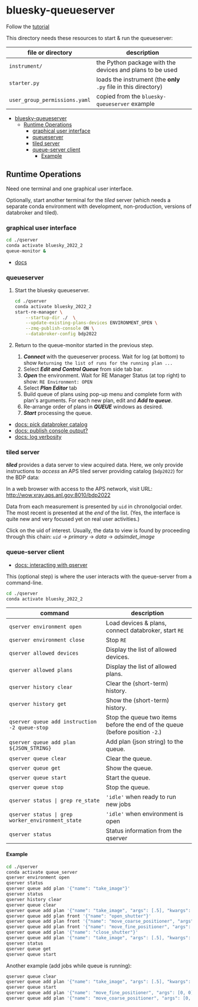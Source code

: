 # bluesky-queueserver

Follow the
[tutorial](https://blueskyproject.io/bluesky-queueserver/tutorial.html#running-re-manager-with-custom-startup-code)

This directory needs these resources to start & run the queueserver:

file or directory | description
--- | ---
`instrument/` | the Python package with the devices and plans to be used
`starter.py` | loads the instrument (the **only** `.py` file in this directory)
`user_group_permissions.yaml` | copied from the `bluesky-queueserver` example

- [bluesky-queueserver](#bluesky-queueserver)
  - [Runtime Operations](#runtime-operations)
    - [graphical user interface](#graphical-user-interface)
    - [queueserver](#queueserver)
    - [tiled server](#tiled-server)
    - [queue-server client](#queue-server-client)
      - [Example](#example)

## Runtime Operations

Need one terminal and one graphical user interface.

Optionally, start another terminal for the *tiled* server (which needs a separate conda environment with development, non-production, versions of databroker and tiled).

### graphical user interface

```bash
cd ./qserver
conda activate bluesky_2022_2
queue-monitor &
```

- [docs](https://blueskyproject.io/bluesky-widgets/)

### queueserver

1. Start the bluesky queueserver.

    ```bash
    cd ./qserver
    conda activate bluesky_2022_2
    start-re-manager \
        --startup-dir ./  \
        --update-existing-plans-devices ENVIRONMENT_OPEN \
        --zmq-publish-console ON \
        --databroker-config bdp2022
    ```

2. Return to the queue-monitor started in the previous step.

   1. ***Connect*** with the queueserver process.  Wait for log
      (at bottom) to show `Returning the list of runs for the running plan ...`
   3. Select ***Edit and Control Queue*** from side tab bar.
   4. ***Open*** the environment.  Wait for RE Manager Status
      (at top right) to show: `RE Environment: OPEN`
   5. Select ***Plan Editor*** tab
   6. Build queue of plans using pop-up menu and complete form with plan's arguments.  For each new plan, edit and ***Add to queue***.
   7. Re-arrange order of plans in ***QUEUE*** windows as desired.
   8. ***Start*** processing the queue.

- [docs: pick databroker catalog](https://blueskyproject.io/bluesky-queueserver/cli_tools.html#instances-of-run-engine-and-databroker)
- [docs: publish console output?](https://blueskyproject.io/bluesky-queueserver/cli_tools.html#instances-of-run-engine-and-databroker)
- [docs: log verbosity](https://blueskyproject.io/bluesky-queueserver/cli_tools.html#other-configuration-parameters)

### tiled server

***tiled*** provides a data server to view acquired data.  Here, we only provide
instructions to *access* an APS tiled server providing catalog (`bdp2022`) for the BDP data:

In a web browser with access to the APS network, visit URL: http://wow.xray.aps.anl.gov:8010/bdp2022

Data from each measurement is presented by `uid` in chronolgocial order.  The
most recent is presented at the *end* of the list.  (Yes, the interface is quite
new and very focused yet on real user activities.)

Click on the uid of interest.  Usually, the data to view is found by proceeding
through this chain: *`uid`* -> *primary* -> *data* -> *adsimdet_image*

### queue-server client

- [docs: interacting with qserver](https://blueskyproject.io/bluesky-queueserver/tutorial.html#starting-the-queue-server)

This (optional step) is where the user interacts with the queue-server from a command-line.

```bash
cd ./qserver
conda activate bluesky_2022_2

```

command | description
--- | ---
`qserver environment open` | Load devices & plans, connect databroker, start `RE`
`qserver environment close` | Stop `RE`
`qserver allowed devices` | Display the list of allowed devices. 
`qserver allowed plans` | Display the list of allowed plans. 
`qserver history clear` | Clear the (short-term) history. 
`qserver history get` | Show the (short-term) history. 
`qserver queue add instruction -2 queue-stop` | Stop the queue two items before the end of the queue (before position  `-2`.) 
`qserver queue add plan ${JSON_STRING}` | Add plan (json string) to the queue. 
`qserver queue clear` | Clear the queue. 
`qserver queue get` | Show the queue. 
`qserver queue start` | Start the queue. 
`qserver queue stop` | Stop the queue. 
`qserver status \| grep re_state` | `'idle'` when ready to run new jobs
`qserver status \| grep worker_environment_state` | `'idle'` when environment is open
`qserver status` | Status information from the qserver

#### Example

```bash
cd ./qserver
conda activate queue_server
qserver environment open
qserver status
qserver queue add plan '{"name": "take_image"}'
qserver status
qserver history clear
qserver queue clear
qserver queue add plan '{"name": "take_image", "args": [.5], "kwargs": {"md": {"task": "demonstrate the qserver", "frame_type": "image"}}}'
qserver queue add plan front '{"name": "open_shutter"}'
qserver queue add plan front '{"name": "move_coarse_positioner", "args": [2.71, 3.14]}'
qserver queue add plan front '{"name": "move_fine_positioner", "args": [.123, -0.456]}'
qserver queue add plan '{"name": "close_shutter"}'
qserver queue add plan '{"name": "take_image", "args": [.5], "kwargs": {"md": {"task": "demonstrate the qserver", "frame_type": "dark"}}}'
qserver status
qserver queue get
qserver queue start
```

Another example (add jobs while queue is running):

```bash
qserver queue clear
qserver queue add plan '{"name": "take_image", "args": [.5], "kwargs": {"md": {"task": "use the qserver"}}}'
qserver queue start
qserver queue add plan '{"name": "move_fine_positioner", "args": [0, 0]}'
qserver queue add plan '{"name": "move_coarse_positioner", "args": [0, 0]}'
```
